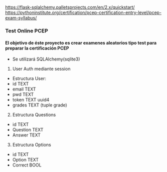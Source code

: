 https://flask-sqlalchemy.palletsprojects.com/en/2.x/quickstart/
https://pythoninstitute.org/certification/pcep-certification-entry-level/pcep-exam-syllabus/

### Test Online PCEP

#### El objetivo de éste proyecto es crear examenes aleatorios tipo test para preparar la certificación PCEP
* Se utilizará SQLAlchemy(sqlite3)

1. User Auth mediante session
* Estructura User:
* id TEXT
* email TEXT
* pwd TEXT
* token TEXT uuid4
* grades TEXT (tuple grade)
2. Estructura Questions
* id TEXT
* Question TEXT
* Answer TEXT
3. Estructura Options
* id TEXT
* Option TEXT
* Correct BOOL
